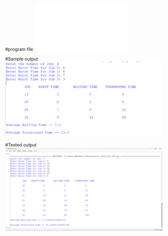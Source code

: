 #program file
![program file](sjf_543.py)

#Sample output
![Sample output](sampleoutput.png)

#Tested output
![Tested output](executedoutput.png)
